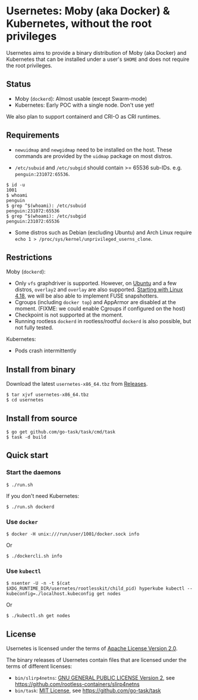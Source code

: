 # Usernetes: Moby (aka Docker) & Kubernetes, without the root privileges

Usernetes aims to provide a binary distribution of Moby (aka Docker) and Kubernetes that can be installed under a user's `$HOME` and does not require the root privileges.

## Status

* Moby (`dockerd`): Almost usable (except Swarm-mode)
* Kubernetes: Early POC with a single node. Don't use yet!

We also plan to support containerd and CRI-O as CRI runtimes.

## Requirements

* `newuidmap` and `newgidmap` need to be installed on the host. These commands are provided by the `uidmap` package on most distros.

* `/etc/subuid` and `/etc/subgid` should contain >= 65536 sub-IDs. e.g. `penguin:231072:65536`.

```console
$ id -u
1001
$ whoami
penguin
$ grep ^$(whoami): /etc/subuid
penguin:231072:65536
$ grep ^$(whoami): /etc/subgid
penguin:231072:65536
```

* Some distros such as Debian (excluding Ubuntu) and Arch Linux require `echo 1 > /proc/sys/kernel/unprivileged_userns_clone`.

## Restrictions

Moby (`dockerd`):
* Only `vfs` graphdriver is supported. However, on [Ubuntu](http://kernel.ubuntu.com/git/ubuntu/ubuntu-artful.git/commit/fs/overlayfs?h=Ubuntu-4.13.0-25.29&id=0a414bdc3d01f3b61ed86cfe3ce8b63a9240eba7) and a few distros, `overlay2` and `overlay` are also supported. [Starting with Linux 4.18](https://www.phoronix.com/scan.php?page=news_item&px=Linux-4.18-FUSE), we will be also able
 to implement FUSE snapshotters.
* Cgroups (including `docker top`) and AppArmor are disabled at the moment. (FIXME: we could enable Cgroups if configured on the host)
* Checkpoint is not supported at the moment.
* Running rootless `dockerd` in rootless/rootful `dockerd` is also possible, but not fully tested.

Kubernetes:
* Pods crash intermittently

## Install from binary

Download the latest `usernetes-x86_64.tbz` from [Releases](https://github.com/rootless-containers/usernetes/releases).

```console
$ tar xjvf usernetes-x86_64.tbz
$ cd usernetes
```

## Install from source

```console
$ go get github.com/go-task/task/cmd/task
$ task -d build
```

## Quick start

### Start the daemons

```console
$ ./run.sh
```

If you don't need Kubernetes:
```console
$ ./run.sh dockerd
```

### Use `docker`

```console
$ docker -H unix:///run/user/1001/docker.sock info
```

Or

```console
$ ./dockercli.sh info
```

### Use `kubectl`

```console
$ nsenter -U -n -t $(cat $XDG_RUNTIME_DIR/usernetes/rootlesskit/child_pid) hyperkube kubectl --kubeconfig=./localhost.kubeconfig get nodes
```

Or

```console
$ ./kubectl.sh get nodes
```

## License

Usernetes is licensed under the terms of  [Apache License Version 2.0](LICENSE).

The binary releases of Usernetes contain files that are licensed under the terms of different licenses:

* `bin/slirp4netns`: [GNU GENERAL PUBLIC LICENSE Version 2](LICENSE-slirp4netns), see https://github.com/rootless-containers/slirp4netns
* `bin/task`: [MIT License](LICENSE-task), see https://github.com/go-task/task
